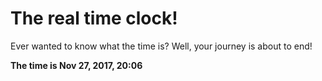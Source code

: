 # The real time clock!

Ever wanted to know what the time is? Well, your journey is about to end!

**The time is Nov 27, 2017, 20:06**